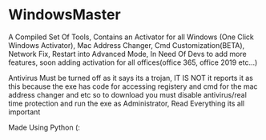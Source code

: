 # WindowsMaster
A Compiled Set Of Tools, Contains an Activator for all Windows (One Click Windows Activator), Mac Address Changer, Cmd Customization(BETA), Network Fix, Restart into Advanced Mode, In Need Of Devs to add more features, soon adding activation for all offices(office 365, office 2019 etc...)

Antivirus Must be turned off as it says its a trojan, IT IS NOT it reports it as this because the exe has code for accessing registery and cmd for the mac address changer and etc so to download you must disable antivirus/real time protection and run the exe as Administrator, Read Everything its all important


Made Using Python (:

